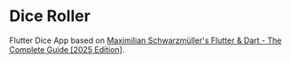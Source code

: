# Dice Roller

Flutter Dice App based on [Maximilian Schwarzmüller's Flutter & Dart - The Complete Guide [2025 Edition]](https://www.udemy.com/course/learn-flutter-dart-to-build-ios-android-apps/?couponCode=ST11MT170325G1).
